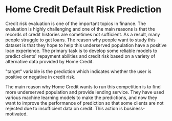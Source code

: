# Home Credit Default Risk Prediction
Credit risk evaluation is one of the important topics in finance. The evaluation is highly challenging and one of the main reasons is that the records of credit histories are sometimes not sufficient. As a result, many people struggle to get loans. The reason why people want to study this dataset is that they hope to help this underserved population have a positive loan experience. The primary task is to develop some reliable models to predict clients' repayment abilities and credit risk based on a variety of alternative data provided by Home Credit.

"target" variable is the prediction which indicates whether the user is positive or negative in credit risk.

The main reason why Home Credit wants to run this competition is to find more underserved population and provide lending service. They have used various machine learning models to make the predictions, and now they want to improve the performance of prediction so that some clients are not rejected due to insufficient data on credit. This action is business-motivated.
